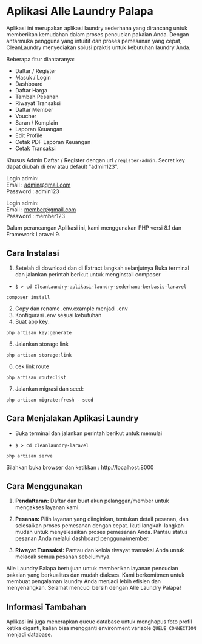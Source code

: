 # Aplikasi Alle Laundry Palapa

Aplikasi ini merupakan aplikasi laundry sederhana yang dirancang untuk memberikan kemudahan dalam proses pencucian pakaian Anda. Dengan antarmuka pengguna yang intuitif dan proses pemesanan yang cepat, CleanLaundry menyediakan solusi praktis untuk kebutuhan laundry Anda.

Beberapa fitur diantaranya:

-   Daftar / Register
-   Masuk / Login
-   Dashboard
-   Daftar Harga
-   Tambah Pesanan
-   Riwayat Transaksi
-   Daftar Member
-   Voucher
-   Saran / Komplain
-   Laporan Keuangan
-   Edit Profile
-   Cetak PDF Laporan Keuangan
-   Cetak Transaksi

Khusus Admin Daftar / Register dengan url `/register-admin`. Secret key dapat diubah di env atau default "admin123".

Login admin:  
Email : admin@gmail.com  
Password : admin123

Login admin:  
Email : member@gmail.com  
Password : member123

Dalam perancangan Aplikasi ini, kami menggunakan PHP versi 8.1 dan Framework Laravel 9.

## Cara Instalasi

1. Setelah di download dan di Extract langkah selanjutnya Buka terminal dan jalankan perintah berikut untuk menginstall composer

-   `$ > cd CleanLaundry-aplikasi-laundry-sederhana-berbasis-laravel`

```
composer install
```

2. Copy dan rename .env.example menjadi .env
3. Konfigurasi .env sesuai kebutuhan
4. Buat app key:
```
php artisan key:generate
```

5. Jalankan storage link
```
php artisan storage:link
```

6. cek link route
```
php artisan route:list
```

7. Jalankan migrasi dan seed:
```
php artisan migrate:fresh --seed
```

## Cara Menjalakan Aplikasi Laundry

-   Buka terminal dan jalankan perintah berikut untuk memulai

-   `$ > cd cleanlaundry-laravel`

```
php artisan serve
```

Silahkan buka browser dan ketikkan : http://localhost:8000

## Cara Menggunakan

1. **Pendaftaran:** Daftar dan buat akun pelanggan/member untuk mengakses layanan kami.

2. **Pesanan:** Pilih layanan yang diinginkan, tentukan detail pesanan, dan selesaikan proses pemesanan dengan cepat. Ikuti langkah-langkah mudah untuk menyelesaikan proses pemesanan Anda. Pantau status pesanan Anda melalui dashboard pengguna/member.

3. **Riwayat Transaksi:** Pantau dan kelola riwayat transaksi Anda untuk melacak semua pesanan sebelumnya.

Alle Laundry Palapa bertujuan untuk memberikan layanan pencucian pakaian yang berkualitas dan mudah diakses. Kami berkomitmen untuk membuat pengalaman laundry Anda menjadi lebih efisien dan menyenangkan. Selamat mencuci bersih dengan Alle Laundry Palapa!

## Informasi Tambahan

Aplikasi ini juga menerapkan queue database untuk menghapus foto profil ketika diganti, kalian bisa mengganti environment variable `QUEUE_CONNECTION` menjadi database.
